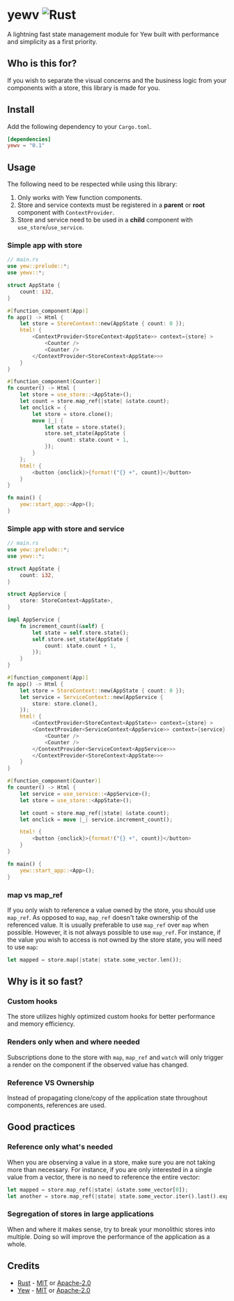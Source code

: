 # yewv ![Rust](https://github.com/yewv/yewv/workflows/Rust/badge.svg)
A lightning fast state management module for Yew built with performance and simplicity as a first priority.

## Who is this for?
If you wish to separate the visual concerns and the business logic from your components with a store,
this library is made for you.

## Install
Add the following dependency to your `Cargo.toml`.
```toml
[dependencies]
yewv = "0.1"
```
## Usage
The following need to be respected while using this library:
1. Only works with Yew function components.
2. Store and service contexts must be registered in a **parent** or **root** component with `ContextProvider`.
3. Store and service need to be used in a **child** component with `use_store`/`use_service`.
### Simple app with store
```rust
// main.rs
use yew::prelude::*;
use yewv::*;

struct AppState {
    count: i32,
}

#[function_component(App)]
fn app() -> Html {
    let store = StoreContext::new(AppState { count: 0 });
    html! {
        <ContextProvider<StoreContext<AppState>> context={store} >
            <Counter />
            <Counter />
        </ContextProvider<StoreContext<AppState>>>
    }
}

#[function_component(Counter)]
fn counter() -> Html {
    let store = use_store::<AppState>();
    let count = store.map_ref(|state| &state.count);
    let onclick = {
        let store = store.clone();
        move |_| {
            let state = store.state();
            store.set_state(AppState {
                count: state.count + 1,
            });
        }
    };
    html! {
        <button {onclick}>{format!("{} +", count)}</button>
    }
}

fn main() {
    yew::start_app::<App>();
}
```

### Simple app with store and service
```rust
// main.rs
use yew::prelude::*;
use yewv::*;

struct AppState {
    count: i32,
}

struct AppService {
    store: StoreContext<AppState>,
}

impl AppService {
    fn increment_count(&self) {
        let state = self.store.state();
        self.store.set_state(AppState {
            count: state.count + 1,
        });
    }
}

#[function_component(App)]
fn app() -> Html {
    let store = StoreContext::new(AppState { count: 0 });
    let service = ServiceContext::new(AppService {
        store: store.clone(),
    });
    html! {
        <ContextProvider<StoreContext<AppState>> context={store} >
        <ContextProvider<ServiceContext<AppService>> context={service} >
            <Counter />
            <Counter />
        </ContextProvider<ServiceContext<AppService>>>
        </ContextProvider<StoreContext<AppState>>>
    }
}

#[function_component(Counter)]
fn counter() -> Html {
    let service = use_service::<AppService>();
    let store = use_store::<AppState>();

    let count = store.map_ref(|state| &state.count);
    let onclick = move |_| service.increment_count();

    html! {
        <button {onclick}>{format!("{} +", count)}</button>
    }
}

fn main() {
    yew::start_app::<App>();
}
```

### map vs map_ref
If you only wish to reference a value owned by the store, you should use `map_ref`.
As opposed to `map`, `map_ref` doesn't take ownership of the referenced value.
It is usually preferable to use `map_ref` over `map` when possible.
However, it is not always possible to use `map_ref`. For instance, if the value you wish to access is not owned by the store state, you will need to use `map`:
```rust
let mapped = store.map(|state| state.some_vector.len());
```

## Why is it so fast?
### Custom hooks
The store utilizes highly optimized custom hooks for better performance and memory efficiency.
### Renders only when and where needed
Subscriptions done to the store with `map`, `map_ref` and `watch` will only trigger a render on the component if the observed value has changed.
### Reference VS Ownership
Instead of propagating clone/copy of the application state throughout components, references are used.

## Good practices
### Reference only what's needed
When you are observing a value in a store, make sure you are not taking more than necessary. For instance, if you are only interested in a single value from a vector, there is no need to reference the entire vector:
```rust
let mapped = store.map_ref(|state| &state.some_vector[0]);
let another = store.map_ref(|state| state.some_vector.iter().last().expect("to have a value"));
```

### Segregation of stores in large applications
When and where it makes sense, try to break your monolithic stores into multiple. Doing so will improve the performance of the application as a whole.

## Credits
- [Rust](https://github.com/rust-lang/rust) - [MIT](https://github.com/rust-lang/rust/blob/master/LICENSE-MIT) or [Apache-2.0](https://github.com/rust-lang/rust/blob/master/LICENSE-APACHE)
- [Yew](https://github.com/yewstack/yew) - [MIT](https://github.com/yewstack/yew/blob/master/LICENSE-MIT) or [Apache-2.0](https://github.com/yewstack/yew/blob/master/LICENSE-APACHE)
